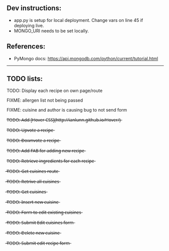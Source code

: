 ## Dev instructions:
- app.py is setup for local deployment. Change vars on line 45 if deploying live.
- MONGO_URI needs to be set locally.

## References:
- PyMongo docs: https://api.mongodb.com/python/current/tutorial.html

---

## TODO lists:

TODO: Display each recipe on own page/route

FIXME: allergen list not being passed

FIXME: cuisine and author is causing bug to not send form

T̶O̶D̶O̶:̶ ̶A̶d̶d̶ ̶[̶H̶o̶v̶e̶r̶ ̶C̶S̶S̶]̶(̶h̶t̶t̶p̶:̶/̶/̶i̶a̶n̶l̶u̶n̶n̶.̶g̶i̶t̶h̶u̶b̶.̶i̶o̶/̶H̶o̶v̶e̶r̶/̶)̶

T̶O̶D̶O̶:̶ ̶U̶p̶v̶o̶t̶e̶ ̶a̶ ̶r̶e̶c̶i̶p̶e̶

T̶O̶D̶O̶:̶ ̶D̶o̶w̶n̶v̶o̶t̶e̶ ̶a̶ ̶r̶e̶c̶i̶p̶e̶

T̶O̶D̶O̶:̶ ̶A̶d̶d̶ ̶F̶A̶B̶ ̶f̶o̶r̶ ̶a̶d̶d̶i̶n̶g̶ ̶n̶e̶w̶ ̶r̶e̶c̶i̶p̶e̶

T̶O̶D̶O̶:̶ ̶R̶e̶t̶r̶i̶e̶v̶e̶ ̶i̶n̶g̶r̶e̶d̶i̶e̶n̶t̶s̶ ̶f̶o̶r̶ ̶e̶a̶c̶h̶ ̶r̶e̶c̶i̶p̶e̶

̶T̶O̶D̶O̶:̶ ̶G̶e̶t̶ ̶c̶u̶i̶s̶i̶n̶e̶s̶ ̶r̶o̶u̶t̶e̶

̶T̶O̶D̶O̶:̶ ̶R̶e̶t̶r̶i̶v̶e̶ ̶a̶l̶l̶ ̶c̶u̶i̶s̶i̶n̶e̶s̶

̶T̶O̶D̶O̶:̶ ̶G̶e̶t̶ ̶c̶u̶i̶s̶i̶n̶e̶s̶

̶T̶O̶D̶O̶:̶ ̶I̶n̶s̶e̶r̶t̶ ̶n̶e̶w̶ ̶c̶u̶i̶s̶i̶n̶e̶

̶T̶O̶D̶O̶:̶ ̶F̶o̶r̶m̶ ̶t̶o̶ ̶e̶d̶i̶t̶ ̶e̶x̶i̶s̶t̶i̶n̶g̶ ̶c̶u̶i̶s̶i̶n̶e̶s̶

̶T̶O̶D̶O̶:̶ ̶S̶u̶b̶m̶i̶t̶ ̶E̶d̶i̶t̶ ̶c̶u̶i̶s̶i̶n̶e̶s̶ ̶f̶o̶r̶m̶

̶T̶O̶D̶O̶:̶ ̶D̶e̶l̶e̶t̶e̶ ̶n̶e̶w̶ ̶c̶u̶i̶s̶i̶n̶e̶

̶T̶O̶D̶O̶:̶ ̶S̶u̶b̶m̶i̶t̶ ̶e̶d̶i̶t̶ ̶r̶e̶c̶i̶p̶e̶ ̶f̶o̶r̶m̶